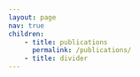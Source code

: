 ```yaml
---
layout: page
nav: true
children: 
    - title: publications
      permalink: /publications/
    - title: divider
---
```

